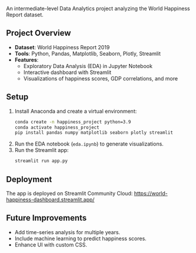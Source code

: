  An intermediate-level Data Analytics project analyzing the World Happiness Report dataset.

 ## Project Overview
 - **Dataset**: World Happiness Report 2019
 - **Tools**: Python, Pandas, Matplotlib, Seaborn, Plotly, Streamlit
 - **Features**:
   - Exploratory Data Analysis (EDA) in Jupyter Notebook
   - Interactive dashboard with Streamlit
   - Visualizations of happiness scores, GDP correlations, and more

 ## Setup
 1. Install Anaconda and create a virtual environment:
    ```bash
    conda create -n happiness_project python=3.9
    conda activate happiness_project
    pip install pandas numpy matplotlib seaborn plotly streamlit
    ```
 2. Run the EDA notebook (`eda.ipynb`) to generate visualizations.
 3. Run the Streamlit app:
    ```bash
    streamlit run app.py
    ```

 ## Deployment
 The app is deployed on Streamlit Community Cloud: https://world-happiness-dashboard.streamlit.app/

 ## Future Improvements
 - Add time-series analysis for multiple years.
 - Include machine learning to predict happiness scores.
 - Enhance UI with custom CSS.
